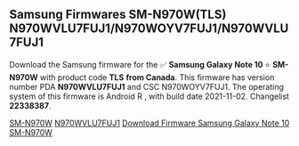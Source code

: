 <h2>Samsung Firmwares SM-N970W(TLS) N970WVLU7FUJ1/N970WOYV7FUJ1/N970WVLU7FUJ1</h2>
Download the Samsung firmware for the ✅ <strong>Samsung Galaxy Note 10 </strong> ⭐ <strong>SM-N970W</strong> with product code <strong>TLS</strong> <strong> from Canada</strong>. This firmware has version number PDA <strong>N970WVLU7FUJ1</strong> and CSC N970WOYV7FUJ1. The operating system of this firmware is Android R , with build date 2021-11-02. Changelist <strong>22338387</strong>.


[SM-N970W](https://samfirm.shop/samsung/model/SM-N970W)
[N970WVLU7FUJ1](https://samfirm.shop/samsung/pda/N970WVLU7FUJ1)
[Download Firmware Samsung Galaxy Note 10 SM-N970W](https://samfirm.shop/samsung/firmware/470664)
